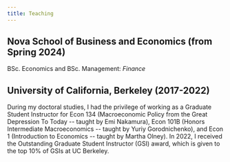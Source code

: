 ```yaml
---
title: Teaching
---
```


## Nova School of Business and Economics (from Spring 2024)
BSc. Economics and BSc. Management: _Finance_ 

## University of California, Berkeley (2017-2022)
During my doctoral studies, I had the privilege of working as a Graduate Student Instructor for Econ 134 (Macroeconomic Policy from the Great Depression To Today -- taught by Emi Nakamura), Econ 101B (Honors Intermediate Macroeconomics -- taught by Yuriy Gorodnichenko), and Econ 1 (Introduction to Economics -- taught by Martha Olney). In 2022, I received the Outstanding Graduate Student Instructor (GSI) award, which is given to the top 10% of GSIs at UC Berkeley.
